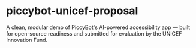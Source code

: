 # piccybot-unicef-proposal
A clean, modular demo of PiccyBot's AI-powered accessibility app — built for open-source readiness and submitted for evaluation by the UNICEF Innovation Fund.
